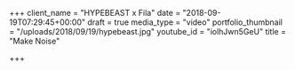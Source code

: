 +++
client_name = "HYPEBEAST x Fila"
date = "2018-09-19T07:29:45+00:00"
draft = true
media_type = "video"
portfolio_thumbnail = "/uploads/2018/09/19/hypebeast.jpg"
youtube_id = "iolhJwn5GeU"
title = "Make Noise"

+++